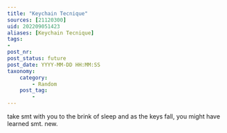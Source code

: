 ```yaml
---
title: "Keychain Tecnique"
sources: [21120300]
uid: 202209051423
aliases: [Keychain Tecnique]
tags:
-
post_nr:
post_status: future
post_date: YYYY-MM-DD HH:MM:SS
taxonomy:
    category:
        - Random
    post_tag:
        -
---
```

take smt with you to the brink of sleep and as the keys fall, you might have learned smt. new.